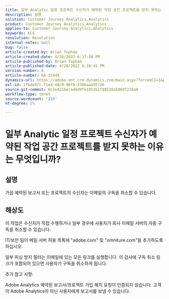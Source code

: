 ```yaml
---
title: 일부 Analytic 일정 프로젝트 수신자가 예약된 작업 공간 프로젝트를 받지 못하는 이유는 무엇입니까?
description: 설명
solution: Customer Journey Analytics,Analytics
product: Customer Journey Analytics,Analytics
applies-to: Customer Journey Analytics,Analytics
keywords: KCS
resolution: Resolution
internal-notes: null
bug: false
article-created-by: Brian Topham
article-created-date: 4/28/2022 6:17:50 PM
article-published-by: Brian Topham
article-published-date: 4/28/2022 6:18:43 PM
version-number: 4
article-number: KA-15449
dynamics-url: https://adobe-ent.crm.dynamics.com/main.aspx?forceUCI=1&pagetype=entityrecord&etn=knowledgearticle&id=9a1ed07d-1fc7-ec11-a7b6-0022480a1b03
exl-id: 1fbde97c-f1ed-48c9-96f8-3386aaa95726
source-git-commit: 0c3e421beca46d9fe1952b1f98538a50697216a0
workflow-type: tm+mt
source-wordcount: '123'
ht-degree: 2%

---
```


# 일부 Analytic 일정 프로젝트 수신자가 예약된 작업 공간 프로젝트를 받지 못하는 이유는 무엇입니까?

## 설명


가끔 예약된 보고서 또는 프로젝트의 수신자는 이메일의 구독을 취소할 수 있습니다.


## 해상도


이 작업은 수신자가 직접 수행하거나 일부 경우에 사용자가 회사 이메일 서버의 자동 구독을 취소할 수 있습니다.

IT/보안 팀이 메일 서버 허용 목록에 &quot;adobe.com&quot; 및 &quot;omniture.com&quot;을 추가하도록 하십시오.

일부 피싱 방지 필터는 이메일에 있는 모든 링크를 실행합니다. 이 검사에 구독 취소 링크가 포함되어 있으면 사용자가 구독을 취소하게 됩니다.



추가 참고 사항:

Adobe Analytics 예약된 보고서/프로젝트 가입 해지 요청이 인증되지 않습니다. 고객이 Adobe Analytics이 아닌 사용자에게 보고서를 보낼 수 있습니다.
